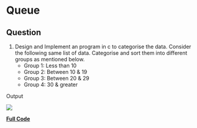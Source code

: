 # Queue

## Question

1. Design and Implement an program in c to categorise the data. Consider the following same list of data. Categorise and sort them into different groups as mentioned below.
    - Group 1: Less than 10
    - Group 2: Between 10 & 19
    - Group 3: Between 20 & 29
    - Group 4: 30 & greater


Output

<img src="https://raw.githubusercontent.com/HeimanPictures/c-program/main/queue/queue1-ouput.jpeg"/>

**[Full Code](https://github.com/HeimanPictures/c-program/blob/main/queue/queue.c)**

